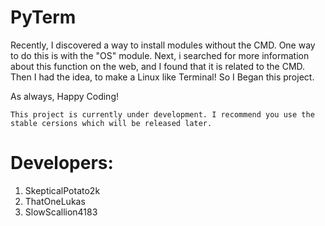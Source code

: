 # PyTerm

Recently, I discovered a way to install modules without the CMD.  One way to do this is with the "OS" module. Next, i searched for more information about this function on the web, and I found that it is related to the CMD. Then I had the idea, to make a Linux like Terminal! So I Began this project. 

As always, Happy Coding!

```
This project is currently under development. I recommend you use the stable cersions which will be released later.
```



# Developers:
1) SkepticalPotato2k
2) ThatOneLukas
3) SlowScallion4183
